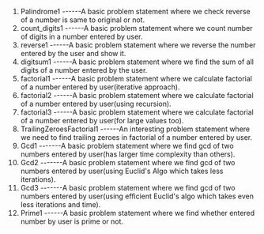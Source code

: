 1) Palindrome1 ------A basic problem statement where we check reverse of a number is same to original or not.
2) count_digits1 ------A basic problem statement where we count number of digits in a number entered by user.
3) reverse1 ------A basic problem statement where we reverse the number entered by the user and show it.
4) digitsum1 ------A basic problem statement where we find the sum of all digits of a number entered by the user.
5) factorial1 ------A basic problem statement where we calculate factorial of a number entered by user(iterative approach).
6) factorial2 ------A basic problem statement where we calculate factorial of a number entered by user(using recursion).
7) factorial3 ------A basic problem statement where we calculate factorial of a number entered by user(for large values too).
8) TrailingZeroesFactorial1 ------An interesting problem statement where we need to find trailing zeroes in factorial of a number entered by user.
9) Gcd1 -------A basic problem statement where we find gcd of two numbers entered by user(has larger time complexity than others).
10) Gcd2 -------A basic problem statement where we find gcd of two numbers entered by user(using Euclid's Algo which takes less iterations).
11) Gcd3 -------A basic problem statement where we find gcd of two numbers entered by user(using efficient Euclid's algo which takes even less iterations and time).
12) Prime1 ------A basic problem statement where we find whether entered number by user is prime or not. 
